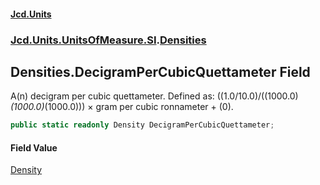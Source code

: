 #### [Jcd.Units](index.md 'index')
### [Jcd.Units.UnitsOfMeasure.SI](Jcd.Units.UnitsOfMeasure.SI.md 'Jcd.Units.UnitsOfMeasure.SI').[Densities](Densities.md 'Jcd.Units.UnitsOfMeasure.SI.Densities')

## Densities.DecigramPerCubicQuettameter Field

A(n) decigram per cubic quettameter. Defined as: ((1.0/10.0)/((1000.0)*(1000.0)*(1000.0))) × gram per cubic ronnameter + (0).

```csharp
public static readonly Density DecigramPerCubicQuettameter;
```

#### Field Value
[Density](Density.md 'Jcd.Units.UnitTypes.Density')